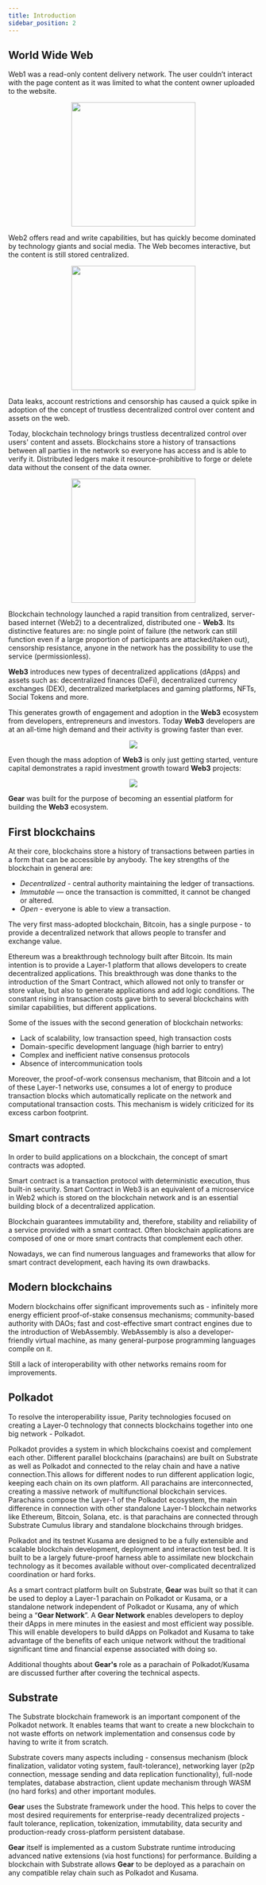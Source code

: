 ```yaml
---
title: Introduction
sidebar_position: 2
---
```


## World Wide Web

Web1 was a read-only content delivery network. The user couldn’t interact with the page content as it was limited to what the content owner uploaded to the website.

<center><img src="./img/web1.png" width="250" /></center>

Web2 offers read and write capabilities, but has quickly become dominated by technology giants and social media. The Web becomes interactive, but the content is still stored centralized.

<center><img src="./img/web2.png" width="250" /></center>

Data leaks, account restrictions and censorship has caused a quick spike in adoption of the concept of trustless decentralized control over content and assets on the web.

Today, blockchain technology brings trustless decentralized control over users' content and assets. Blockchains store a history of transactions between all parties in the network so everyone has access and is able to verify it. Distributed ledgers make it resource-prohibitive to forge or delete data without the consent of the data owner.

<center><img src="./img/web3.png" width="250" /></center>

Blockchain technology launched a rapid transition from centralized, server-based internet (Web2) to a decentralized, distributed one - **Web3**. Its distinctive features are: no single point of failure (the network can still function even if a large proportion of participants are attacked/taken out), censorship resistance, anyone in the network has the possibility to use the service (permissionless).

**Web3** introduces new types of decentralized applications (dApps) and assets such as: decentralized finances (DeFi), decentralized currency exchanges (DEX), decentralized marketplaces and gaming platforms, NFTs, Social Tokens and more.

This generates growth of engagement and adoption in the **Web3** ecosystem from developers, entrepreneurs and investors. Today **Web3** developers are at an all-time high demand and their activity is growing faster than ever.

<center><img src="./img/web3-devs.png" /></center>

Even though the mass adoption of **Web3** is only just getting started, venture capital demonstrates a rapid investment growth toward **Web3** projects:

<center><img src="./img/crypto-invest.png" /></center>

**Gear** was built for the purpose of becoming an essential platform for building the **Web3** ecosystem.

## First blockchains

At their core, blockchains store a history of transactions between parties in a form that can be accessible by anybody. The key strengths of the blockchain in general are:

- _Decentralized_ - central authority maintaining the ledger of transactions.
- _Immutable_ — once the transaction is committed, it cannot be changed or altered.
- _Open_ - everyone is able to view a transaction.

The very first mass-adopted blockchain, Bitcoin, has a single purpose - to provide a decentralized network that allows people to transfer and exchange value.

Ethereum was a breakthrough technology built after Bitcoin. Its main intention is to provide a Layer-1 platform that allows developers to create decentralized applications. This breakthrough was done thanks to the introduction of the Smart Contract, which allowed not only to transfer or store value, but also to generate applications and add logic conditions. The constant rising in transaction costs gave birth to several blockchains with similar capabilities, but different applications.

Some of the issues with the second generation of blockchain networks:
- Lack of scalability, low transaction speed, high transaction costs
- Domain-specific development language (high barrier to entry)
- Complex and inefficient native consensus protocols
- Absence of intercommunication tools

Moreover, the proof-of-work consensus mechanism, that Bitcoin and a lot of these Layer-1 networks use, consumes a lot of energy to produce transaction blocks which automatically replicate on the network and computational transaction costs. This mechanism is widely criticized for its excess carbon footprint.

## Smart contracts

In order to build applications on a blockchain, the concept of smart contracts was adopted.

Smart contract is a transaction protocol with deterministic execution, thus built-in security. Smart Contract in Web3 is an equivalent of a microservice in Web2 which is stored on the blockchain network and is an essential building block of a decentralized application.

Blockchain guarantees immutability and, therefore, stability and reliability of a service provided with a smart contract. Often blockchain applications are composed of one or more smart contracts that complement each other.

Nowadays, we can find numerous languages and frameworks that allow for smart contract development, each having its own drawbacks.

## Modern blockchains

Modern blockchains offer significant improvements such as - infinitely more energy efficient proof-of-stake consensus mechanisms; community-based authority with DAOs;
fast and cost-effective smart contract engines due to the introduction of WebAssembly. WebAssembly is also a developer-friendly virtual machine, as many general-purpose programming languages compile on it.

Still a lack of interoperability with other networks remains room for improvements.

## Polkadot

To resolve the interoperability issue, Parity technologies focused on creating a Layer-0 technology that connects blockchains together into one big network - Polkadot.

Polkadot provides a system in which blockchains coexist and complement each other.
Different parallel blockchains (parachains) are built on Substrate as well as Polkadot and connected to the relay chain and have a native connection.This allows for different nodes to run different application logic, keeping each chain on its own platform. All parachains are interconnected, creating a massive network of multifunctional blockchain services. Parachains compose the Layer-1 of the Polkadot ecosystem, the main difference in connection with other standalone Layer-1 blockchain networks like Ethereum, Bitcoin, Solana, etc. is that parachains are connected through Substrate Cumulus library and standalone blockchains through bridges.

Polkadot and its testnet Kusama are designed to be a fully extensible and scalable blockchain development, deployment and interaction test bed. It is built to be a largely future-proof harness able to assimilate new blockchain technology as it becomes available without over-complicated decentralized coordination or hard forks.

As a smart contract platform built on Substrate, **Gear** was built so that it can be used to deploy a Layer-1 parachain on Polkadot or Kusama, or a standalone network independent of Polkadot or Kusama, any of which being a “**Gear Network**”. A **Gear Network** enables developers to deploy their dApps in mere minutes in the easiest and most efficient way possible. This will enable developers to build dApps on Polkadot and Kusama to take advantage of the benefits of each unique network without the traditional significant time and financial expense associated with doing so.

Additional thoughts about **Gear's** role as a parachain of Polkadot/Kusama are discussed further after covering the technical aspects.

## Substrate

The Substrate blockchain framework is an important component of the Polkadot network. It enables teams that want to create a new blockchain to not waste efforts on network implementation and consensus code by having to write it from scratch.

Substrate covers many aspects including - consensus mechanism (block finalization, validator voting system, fault-tolerance), networking layer (p2p connection, message sending and data replication functionality), full-node templates, database abstraction, client update mechanism through WASM (no hard forks) and other important modules.

**Gear** uses the Substrate framework under the hood. This helps to cover the most desired requirements for enterprise-ready decentralized projects - fault tolerance, replication, tokenization, immutability, data security and production-ready cross-platform persistent database.

**Gear** itself is implemented as a custom Substrate runtime introducing advanced native extensions (via host functions) for performance. Building a blockchain with Substrate allows **Gear** to be deployed as a parachain on any compatible relay chain such as Polkadot and Kusama.

